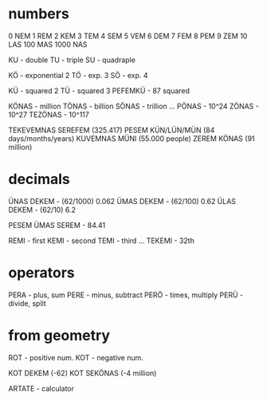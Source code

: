 # numbers
0 NEM
1 REM
2 KEM
3 TEM
4 SEM
5 VEM
6 DEM
7 FEM
8 PEM
9 ZEM
10 LAS
100 MAS
1000 NAS

KU - double
TU - triple
SU - quadraple 

KÖ - exponential 2
TÖ - exp. 3
SÖ - exp. 4

KÜ - squared 2
TÜ - squared 3
PEFEMKÜ - 87 squared

KÖNAS - million
TÖNAS - billion
SÖNAS - trillion 
...
PÖNAS - 10^24
ZÖNAS - 10^27
TEZÖNAS - 10^117

TEKEVEMNAS SEREFEM (325.417)
PESEM KÜN/LÜN/MÜN (84 days/months/years)
KUVEMNAS MÜNI (55.000 people)
ZEREM KÖNAS (91 million)


# decimals
ÜNAS DEKEM - (62/1000) 0.062
ÜMAS DEKEM - (62/100) 0.62
ÜLAS DEKEM - (62/10) 6.2

PESEM ÜMAS SEREM - 84.41

REMI - first
KEMI - second
TEMI - third
...
TEKEMI - 32th


# operators
PERA - plus, sum
PERE - minus, subtract
PERÖ - times, multiply
PERÜ - divide, split

# from geometry
ROT - positive num.
KOT - negative num.

KOT DEKEM (-62)
KOT SEKÖNAS (-4 million)

ARTATE - calculator